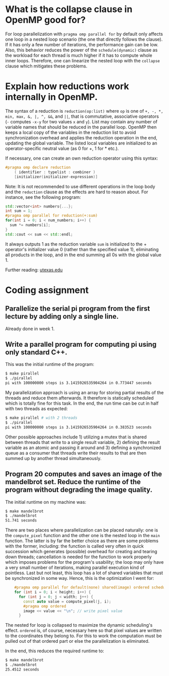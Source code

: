 # What is the collapse clause in OpenMP good for?
For loop parallelization with `pragma omp parallel for` by default only affects one loop in a nested loop scenario (the one that directly follows the clause).
If it has only a few number of iterations, the performance gain can be low.
Also, this behavior reduces the power of the `schedule(dynamic)` clause as the workload for each thread is much higher if it has to compute whole inner loops.
Therefore, one can linearize the nested loop with the `collapse` clause which mitigates these problems.

# Explain how reductions work internally in OpenMP.
The syntax of a reduction is `reduction(op:list)` where `op` is one of `+, -, *, min, max, &, |, ^, &&`, and `||`, that is commutative, associative operators (`-` computes `-x-y` for two values `x` and `y`).
List may contain any number of variable names that should be reduced in the parallel loop.
OpenMP then keeps a local copy of the variables in the reduction list to avoid synchronization overhead and applies the reduction operation in the end, updating the global variable.
The listed local variables are initialized to an operator-specific neutral value (as 0 for +, 1 for * etc.).

If necessary, one can create an own reduction operator using this syntax:
```C
#pragma omp declare reduction
    ( identifier : typelist : combiner )
    [initializer(initializer-expression)]
```

Note: It is not recommended to use different operations in the loop body and the `reduction` clause as the effects are hard to reason about.
For instance, see the following program:
```cpp
std::vector<int> numbers{...};
int sum = 1;
#pragma omp parallel for reduction(+:sum)
for(int i = 0; i < num_numbers; i++) {
  sum *= numbers[i];
}
std::cout << sum << std::endl;
```
It always outputs 1 as the reduction variable `sum` is initialized to the + operator's initializer value 0 (rather than the specified value 1), eliminating all products in the loop, and in the end summing all 0s with the global value 1.

Further reading: [utexas.edu](https://pages.tacc.utexas.edu/~eijkhout/pcse/html/omp-reduction.html)

# Coding assignment
## Parallelize the serial pi program from the first lecture by adding only a single line.
Already done in week 1.
## Write a parallel program for computing pi using only standard C++.
This was the initial runtime of the program:
```bash
$ make pirallel
$ ./pirallel
pi with 100000000 steps is 3.1415926535904264 in 0.773447 seconds
```
My parallelization approach is using an array for storing partial results of the threads and reduce them afterwards.
It therefore is statically scheduled which is totally fine for this task.
In the end, the run time can be cut in half with two threads as expected:
```bash
$ make pirallel # with 2 threads
$ ./pirallel
pi with 100000000 steps is 3.1415926535904264 in 0.383523 seconds
```
Other possible approaches include 1) utilizing a mutex that is shared between threads that write to a single result variable, 2) defining the result variable as an atomic and passing it around and 3) defining a synchronized queue as a consumer that threads write their results to that are then summed up by another thread simultaneously.

## Program 20 computes and saves an image of the mandelbrot set. Reduce the runtime of the program without degrading the image quality.
The initial runtime on my machine was:
```bash
$ make mandelbrot
$ ./mandelbrot
51.741 seconds
```

There are two places where parallelization can be placed naturally: one is the `compute_pixel` function and the other one is the nested loop in the `main` function.
The latter is by far the better choice as there are some problems with the former, including:
the function is called very often in quick succession which generates (possible) overhead for creating and tearing down threads; cancellation is needed for the function to work properly which imposes problems for the program's usability; the loop may only have a very small number of iterations, making parallel execution kind of pointless.
Last but not least, this loop has a lot of shared variables that must be synchronized in some way.
Hence, this is the optimization I went for:
```cpp
    #pragma omp parallel for default(none) shared(image) ordered schedule(dynamic) collapse(2)
    for (int i = 0; i < height; i++) {
      for (int j = 0; j < width; j++) {
        const auto value = compute_pixel(j, i);
        #pragma omp ordered
        image << value << "\n"; // write pixel value
      }
```
The nested for loop is collapsed to maximize the dynamic scheduling's effect.
`ordered` is, of course, necessary here so that pixel values are written to the coordinates they belong to.
For this to work the computation must be pulled out of that ordered part or else the parallelization is eliminated.

In the end, this reduces the required runtime to:
```bash
$ make mandelbrot
$ ./mandelbrot
25.4512 seconds
```

